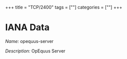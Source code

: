+++
title = "TCP/2400"
tags = [""]
categories = [""]
+++

# IANA Data

_Name:_ opequus-server

_Description:_ OpEquus Server

